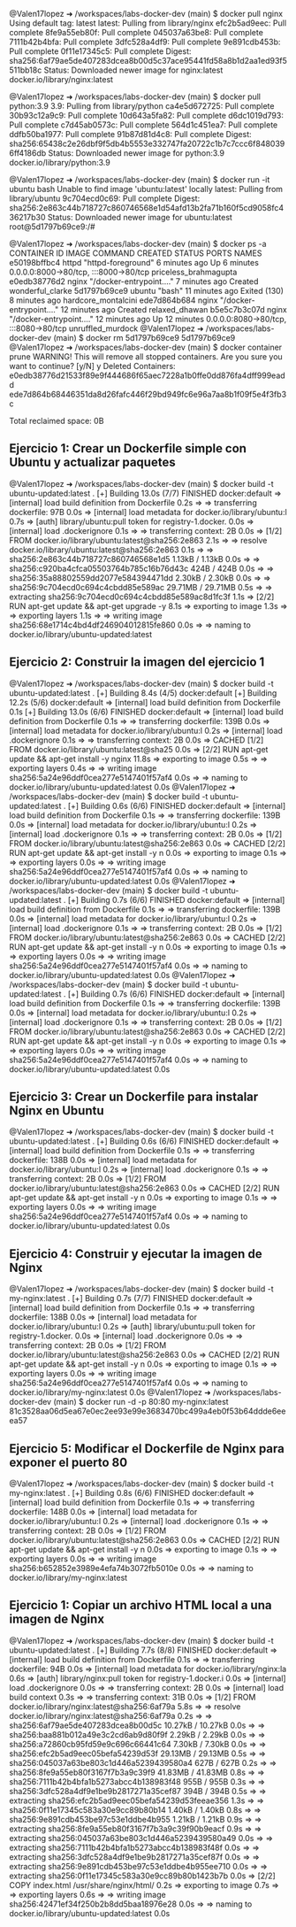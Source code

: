 @Valen17lopez ➜ /workspaces/labs-docker-dev (main) $ docker pull nginx
Using default tag: latest
latest: Pulling from library/nginx
efc2b5ad9eec: Pull complete 
8fe9a55eb80f: Pull complete 
045037a63be8: Pull complete 
7111b42b4bfa: Pull complete 
3dfc528a4df9: Pull complete 
9e891cdb453b: Pull complete 
0f11e17345c5: Pull complete 
Digest: sha256:6af79ae5de407283dcea8b00d5c37ace95441fd58a8b1d2aa1ed93f5511bb18c
Status: Downloaded newer image for nginx:latest
docker.io/library/nginx:latest

@Valen17lopez ➜ /workspaces/labs-docker-dev (main) $ docker pull python:3.9
3.9: Pulling from library/python
ca4e5d672725: Pull complete 
30b93c12a9c9: Pull complete 
10d643a5fa82: Pull complete 
d6dc1019d793: Pull complete 
c7d45ab0573c: Pull complete 
564d1c451ea7: Pull complete 
ddfb50ba1977: Pull complete 
91b87d81d4c8: Pull complete 
Digest: sha256:65438c2e26dbf9f5db4b5553e332747fa20722c1b7c7ccc6f8480396ff4186db
Status: Downloaded newer image for python:3.9
docker.io/library/python:3.9

@Valen17lopez ➜ /workspaces/labs-docker-dev (main) $ docker run -it ubuntu bash
Unable to find image 'ubuntu:latest' locally
latest: Pulling from library/ubuntu
9c704ecd0c69: Pull complete 
Digest: sha256:2e863c44b718727c860746568e1d54afd13b2fa71b160f5cd9058fc436217b30
Status: Downloaded newer image for ubuntu:latest
root@5d1797b69ce9:/# 

@Valen17lopez ➜ /workspaces/labs-docker-dev (main) $ docker ps -a
CONTAINER ID   IMAGE     COMMAND                  CREATED          STATUS                       PORTS                                   NAMES
e50198bffbc4   httpd     "httpd-foreground"       6 minutes ago    Up 6 minutes                 0.0.0.0:8000->80/tcp, :::8000->80/tcp   priceless_brahmagupta
e0edb38776d2   nginx     "/docker-entrypoint.…"   7 minutes ago    Created                                                              wonderful_clarke
5d1797b69ce9   ubuntu    "bash"                   11 minutes ago   Exited (130) 8 minutes ago                                           hardcore_montalcini
ede7d864b684   nginx     "/docker-entrypoint.…"   12 minutes ago   Created                                                              relaxed_dhawan
b5e5c7b3c07d   nginx     "/docker-entrypoint.…"   12 minutes ago   Up 12 minutes                0.0.0.0:8080->80/tcp, :::8080->80/tcp   unruffled_murdock
@Valen17lopez ➜ /workspaces/labs-docker-dev (main) $ docker rm 5d1797b69ce9
5d1797b69ce9
@Valen17lopez ➜ /workspaces/labs-docker-dev (main) $ docker container prune
WARNING! This will remove all stopped containers.
Are you sure you want to continue? [y/N] y
Deleted Containers:
e0edb38776d21533f89e9f444686f65aec7228a1b0ffe0dd876fa4dff999eadd
ede7d864b68446351da8d26fafc446f29bd949fc6e96a7aa8b1f09f5e4f3fb3c

Total reclaimed space: 0B


## Ejercicio 1: Crear un Dockerfile simple con Ubuntu y actualizar paquetes ##
@Valen17lopez ➜ /workspaces/labs-docker-dev (main) $ docker build -t ubuntu-updated:latest .
[+] Building 13.0s (7/7) FINISHED                  docker:default
 => [internal] load build definition from Dockerfile         0.2s
 => => transferring dockerfile: 97B                          0.0s
 => [internal] load metadata for docker.io/library/ubuntu:l  0.7s
 => [auth] library/ubuntu:pull token for registry-1.docker.  0.0s
 => [internal] load .dockerignore                            0.1s
 => => transferring context: 2B                              0.0s
 => [1/2] FROM docker.io/library/ubuntu:latest@sha256:2e863  2.1s
 => => resolve docker.io/library/ubuntu:latest@sha256:2e863  0.1s
 => => sha256:2e863c44b718727c860746568e1d5 1.13kB / 1.13kB  0.0s
 => => sha256:c920ba4cfca05503764b785c16b76d43c 424B / 424B  0.0s
 => => sha256:35a88802559dd2077e584394471dd 2.30kB / 2.30kB  0.0s
 => => sha256:9c704ecd0c694c4cbdd85e589ac 29.71MB / 29.71MB  0.5s
 => => extracting sha256:9c704ecd0c694c4cbdd85e589ac8d1fc3f  1.1s
 => [2/2] RUN apt-get update && apt-get upgrade -y           8.1s
 => exporting to image                                       1.3s
 => => exporting layers                                      1.1s
 => => writing image sha256:68e1714c4bd4df246904012815fe860  0.0s
 => => naming to docker.io/library/ubuntu-updated:latest 


## Ejercicio 2: Construir la imagen del ejercicio 1 ##

@Valen17lopez ➜ /workspaces/labs-docker-dev (main) $ docker build -t ubuntu-updated:latest .
[+] Building 8.4s (4/5)                            docker:default
[+] Building 12.2s (5/6)                           docker:default
 => [internal] load build definition from Dockerfile         0.1s
[+] Building 13.0s (6/6) FINISHED                  docker:default
 => [internal] load build definition from Dockerfile         0.1s
 => => transferring dockerfile: 139B                         0.0s
 => [internal] load metadata for docker.io/library/ubuntu:l  0.2s
 => [internal] load .dockerignore                            0.1s
 => => transferring context: 2B                              0.0s
 => CACHED [1/2] FROM docker.io/library/ubuntu:latest@sha25  0.0s 
 => [2/2] RUN apt-get update && apt-get install -y nginx    11.8s 
 => exporting to image                                       0.5s 
 => => exporting layers                                      0.4s 
 => => writing image sha256:5a24e96ddf0cea277e5147401f57af4  0.0s
 => => naming to docker.io/library/ubuntu-updated:latest     0.0s
@Valen17lopez ➜ /workspaces/labs-docker-dev (main) $ docker build -t ubuntu-updated:latest .
[+] Building 0.6s (6/6) FINISHED                   docker:default
 => [internal] load build definition from Dockerfile         0.1s
 => => transferring dockerfile: 139B                         0.0s
 => [internal] load metadata for docker.io/library/ubuntu:l  0.2s
 => [internal] load .dockerignore                            0.1s
 => => transferring context: 2B                              0.0s
 => [1/2] FROM docker.io/library/ubuntu:latest@sha256:2e863  0.0s
 => CACHED [2/2] RUN apt-get update && apt-get install -y n  0.0s
 => exporting to image                                       0.1s
 => => exporting layers                                      0.0s
 => => writing image sha256:5a24e96ddf0cea277e5147401f57af4  0.0s
 => => naming to docker.io/library/ubuntu-updated:latest     0.0s
@Valen17lopez ➜ /workspaces/labs-docker-dev (main) $ docker build -t ubuntu-updated:latest .
[+] Building 0.7s (6/6) FINISHED                   docker:default
 => [internal] load build definition from Dockerfile         0.1s
 => => transferring dockerfile: 139B                         0.0s
 => [internal] load metadata for docker.io/library/ubuntu:l  0.2s
 => [internal] load .dockerignore                            0.1s
 => => transferring context: 2B                              0.0s
 => [1/2] FROM docker.io/library/ubuntu:latest@sha256:2e863  0.0s
 => CACHED [2/2] RUN apt-get update && apt-get install -y n  0.0s
 => exporting to image                                       0.1s
 => => exporting layers                                      0.0s
 => => writing image sha256:5a24e96ddf0cea277e5147401f57af4  0.0s
 => => naming to docker.io/library/ubuntu-updated:latest     0.0s
@Valen17lopez ➜ /workspaces/labs-docker-dev (main) $ docker build -t ubuntu-updated:latest .
[+] Building 0.7s (6/6) FINISHED                   docker:default
 => [internal] load build definition from Dockerfile         0.1s
 => => transferring dockerfile: 139B                         0.0s
 => [internal] load metadata for docker.io/library/ubuntu:l  0.2s
 => [internal] load .dockerignore                            0.1s
 => => transferring context: 2B                              0.0s
 => [1/2] FROM docker.io/library/ubuntu:latest@sha256:2e863  0.0s
 => CACHED [2/2] RUN apt-get update && apt-get install -y n  0.0s
 => exporting to image                                       0.1s
 => => exporting layers                                      0.0s
 => => writing image sha256:5a24e96ddf0cea277e5147401f57af4  0.0s
 => => naming to docker.io/library/ubuntu-updated:latest     0.0s

 ## Ejercicio 3: Crear un Dockerfile para instalar Nginx en Ubuntu ##
 @Valen17lopez ➜ /workspaces/labs-docker-dev (main) $ docker build -t ubuntu-updated:latest .
[+] Building 0.6s (6/6) FINISHED                   docker:default
 => [internal] load build definition from Dockerfile         0.1s
 => => transferring dockerfile: 138B                         0.0s
 => [internal] load metadata for docker.io/library/ubuntu:l  0.2s
 => [internal] load .dockerignore                            0.1s
 => => transferring context: 2B                              0.0s
 => [1/2] FROM docker.io/library/ubuntu:latest@sha256:2e863  0.0s
 => CACHED [2/2] RUN apt-get update && apt-get install -y n  0.0s
 => exporting to image                                       0.1s
 => => exporting layers                                      0.0s
 => => writing image sha256:5a24e96ddf0cea277e5147401f57af4  0.0s
 => => naming to docker.io/library/ubuntu-updated:latest     0.0s


## Ejercicio 4: Construir y ejecutar la imagen de Nginx

@Valen17lopez ➜ /workspaces/labs-docker-dev (main) $ docker build -t my-nginx:latest .
[+] Building 0.7s (7/7) FINISHED                   docker:default
 => [internal] load build definition from Dockerfile         0.1s
 => => transferring dockerfile: 138B                         0.0s
 => [internal] load metadata for docker.io/library/ubuntu:l  0.2s
 => [auth] library/ubuntu:pull token for registry-1.docker.  0.0s
 => [internal] load .dockerignore                            0.0s
 => => transferring context: 2B                              0.0s
 => [1/2] FROM docker.io/library/ubuntu:latest@sha256:2e863  0.0s
 => CACHED [2/2] RUN apt-get update && apt-get install -y n  0.0s
 => exporting to image                                       0.1s
 => => exporting layers                                      0.0s
 => => writing image sha256:5a24e96ddf0cea277e5147401f57af4  0.0s
 => => naming to docker.io/library/my-nginx:latest           0.0s
@Valen17lopez ➜ /workspaces/labs-docker-dev (main) $ docker run -d -p 80:80 my-nginx:latest
81c3528aa06d5ea67e0ec2ee93e99e3683470bc499a4eb0f53b64ddde6eeea57


## Ejercicio 5: Modificar el Dockerfile de Nginx para exponer el puerto 80
@Valen17lopez ➜ /workspaces/labs-docker-dev (main) $ docker build -t my-nginx:latest .
[+] Building 0.8s (6/6) FINISHED                   docker:default
 => [internal] load build definition from Dockerfile         0.1s
 => => transferring dockerfile: 148B                         0.0s
 => [internal] load metadata for docker.io/library/ubuntu:l  0.2s
 => [internal] load .dockerignore                            0.1s
 => => transferring context: 2B                              0.0s
 => [1/2] FROM docker.io/library/ubuntu:latest@sha256:2e863  0.0s
 => CACHED [2/2] RUN apt-get update && apt-get install -y n  0.0s
 => exporting to image                                       0.1s
 => => exporting layers                                      0.0s
 => => writing image sha256:b652852e3989e4efa74b3072fb5010e  0.0s
 => => naming to docker.io/library/my-nginx:latest   


## Ejercicio 1: Copiar un archivo HTML local a una imagen de Nginx

@Valen17lopez ➜ /workspaces/labs-docker-dev (main) $ docker build -t ubuntu-updated:latest .
[+] Building 7.7s (8/8) FINISHED                   docker:default
 => [internal] load build definition from Dockerfile         0.1s
 => => transferring dockerfile: 94B                          0.0s
 => [internal] load metadata for docker.io/library/nginx:la  0.6s
 => [auth] library/nginx:pull token for registry-1.docker.i  0.0s
 => [internal] load .dockerignore                            0.0s
 => => transferring context: 2B                              0.0s
 => [internal] load build context                            0.3s
 => => transferring context: 31B                             0.0s
 => [1/2] FROM docker.io/library/nginx:latest@sha256:6af79a  5.8s
 => => resolve docker.io/library/nginx:latest@sha256:6af79a  0.2s
 => => sha256:6af79ae5de407283dcea8b00d5c 10.27kB / 10.27kB  0.0s
 => => sha256:baa881b012a49e3c2cd6ab9d80f9f 2.29kB / 2.29kB  0.0s
 => => sha256:a72860cb95fd59e9c696c66441c64 7.30kB / 7.30kB  0.0s
 => => sha256:efc2b5ad9eec05befa54239d53f 29.13MB / 29.13MB  0.5s
 => => sha256:045037a63be803c1d446a5239439580a4 627B / 627B  0.2s
 => => sha256:8fe9a55eb80f3167f7b3a9c39f9 41.83MB / 41.83MB  0.8s
 => => sha256:7111b42b4bfa1b5273abcc4b138983f48 955B / 955B  0.3s
 => => sha256:3dfc528a4df9e1be9b2817271a35cef87 394B / 394B  0.5s
 => => extracting sha256:efc2b5ad9eec05befa54239d53feeae356  1.3s
 => => sha256:0f11e17345c583a30e9cc89b80b14 1.40kB / 1.40kB  0.8s
 => => sha256:9e891cdb453be97c53e1ddbe4b955 1.21kB / 1.21kB  0.9s
 => => extracting sha256:8fe9a55eb80f3167f7b3a9c39f90b9eacf  0.9s
 => => extracting sha256:045037a63be803c1d446a5239439580a49  0.0s
 => => extracting sha256:7111b42b4bfa1b5273abcc4b138983f48f  0.0s
 => => extracting sha256:3dfc528a4df9e1be9b2817271a35cef87f  0.0s
 => => extracting sha256:9e891cdb453be97c53e1ddbe4b955ee710  0.0s
 => => extracting sha256:0f11e17345c583a30e9cc89b80b1423b7b  0.0s
 => [2/2] COPY index.html /usr/share/nginx/html/             0.2s
 => exporting to image                                       0.7s
 => => exporting layers                                      0.6s
 => => writing image sha256:42471ef34f250b2b8dd5baa18976e28  0.0s
 => => naming to docker.io/library/ubuntu-updated:latest     0.0s
